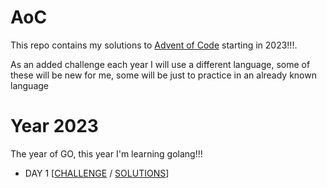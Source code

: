 # AoC

This repo contains my solutions to [Advent of Code](https://adventofcode.com/) starting in 2023!!!.

As an added challenge each year I will use a different language, some of these will be new for me, some will be just to practice in an already known language

# Year 2023

The year of GO, this year I'm learning golang!!!

- DAY 1 [[CHALLENGE](./days/day_1/challenge.md) / [SOLUTIONS](./days/day_1/solution.go)]